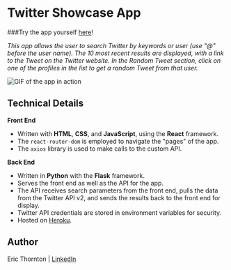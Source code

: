 # Twitter Showcase App

###Try the app yourself [here](https://et-twitter-app.herokuapp.com/)!

_This app allows the user to search Twitter by keywords or user (use "@" before the user name). The 10 most recent results are displayed, with a link to the Tweet on the Twitter website. In the Random Tweet section, click on one of the profiles in the list to get a random Tweet from that user._

![GIF of the app in action](/client/src/assets/twitter-app.gif)

## Technical Details

**Front End**

- Written with **HTML**, **CSS**, and **JavaScript**, using the **React** framework.
- The `react-router-dom` is employed to navigate the "pages" of the app.
- The `axios` library is used to make calls to the custom API.

**Back End**

- Written in **Python** with the **Flask** framework.
- Serves the front end as well as the API for the app.
- The API receives search parameters from the front end, pulls the data from the Twitter API v2, and sends the results back to the front end for display.
- Twitter API credentials are stored in environment variables for security.
- Hosted on [Heroku](https://www.heroku.com).

## Author

Eric Thornton | [LinkedIn](https://www.linkedin.com/in/ethornton/)
